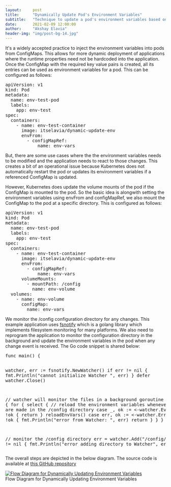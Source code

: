 ```yaml
---
layout:     post
title:      "Dynamically Update Pod's Environment Variables"
subtitle:   "Technique to update a pod's environment variables based on changes to the referenced ConfigMap"
date:       2021-02-09 12:00:00
author:     "Akshay Elavia"
header-img: "img/post-bg-14.jpg"
---
```


<p>
It's a widely accepted practice to inject the environment variables into pods from ConfigMaps. This allows for more dynamic deployment of applications where the runtime properties need not be hardcoded into the application. Once the ConfigMap with the required key value pairs is created, all its entries can be used as environment variables for a pod. This can be configured as follows: 
<?prettify?> </p>
<pre class="prettyprint">
apiVersion: v1
kind: Pod
metadata:
  name: env-test-pod
  labels:
    app: env-test
spec:
  containers:
    - name: env-test-container
      image: itselavia/dynamic-update-env
      envFrom:
        - configMapRef:
            name: env-vars
</pre>
<p>
But, there are some use cases where the the environment variables needs to be modified and the application needs to react to those changes. This creates a bit of an operational issue because Kubernetes does not automatically restart the pod or updates its environment variables if a referenced ConfigMap is updated.</p>
<p>
However, Kubernetes does update the volume mounts of the pod if the ConfigMap is mounted to the pod. So the basic idea is alongwith setting the environment variables using envFrom and configMapRef, we also mount the ConfigMap to the pod at a specific directory. This is configured as follows: 
<?prettify?> </p>
<pre class="prettyprint">
apiVersion: v1
kind: Pod
metadata:
  name: env-test-pod
  labels:
    app: env-test
spec:
  containers:
    - name: env-test-container
      image: itselavia/dynamic-update-env
      envFrom:
        - configMapRef:
            name: env-vars
      volumeMounts:
        - mountPath: /config
          name: env-volume
  volumes:
    - name: env-volume
      configMap:
        name: env-vars
</pre>

<p>
We monitor the /config configuration directory for any changes. This example application uses <a href="https://github.com/fsnotify/fsnotify" target="_blank">fsnotify</a> which is a golang library which implements filesystem monitoring for many platforms. We also need to reprogram the application to monitor the configuration directory in the background and update the environment variables in the pod when any change event is received. The Go code snippet is shared below:
<?prettify?> </p>
<pre class="prettyprint">
func main() {

  watcher, err := fsnotify.NewWatcher()
  if err != nil {
    fmt.Println("cannot initialize Watcher ", err)
  }
  defer watcher.Close()

  // watcher will monitor the files in a background goroutine
  go func() {
    for {
      select {
      // reload the environment variables whenever changes are made in the /config directory
      case _, ok := <-watcher.Events:
        if !ok {
          return
        }
        reloadEnvVars()
      case err, ok := <-watcher.Errors:
        if !ok {
          fmt.Println("error from Watcher: ", err)
          return
        }
      }
    }
  }()

  // monitor the /config directory
  err = watcher.Add("/config/")
  if err != nil {
    fmt.Println("error adding directory to Watcher", err)
  }
}
</pre>
<p>
The overall steps are depicted in the below diagram. The source code is available at <a href="https://github.com/itselavia/dynamic-update-configmap-env-vars" target="_blank">this GitHub repository</a>
</p>
<a href="#">
    <img src="{{ site.baseurl }}/img/flow-diagram.png" alt="Flow Diagram for Dynamically Updating Environment Variables" style="display: block;margin-left: auto;margin-right: auto;">
</a>
<span class="caption text-muted">Flow Diagram for Dynamically Updating Environment Variables</span>